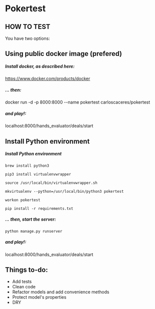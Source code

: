 # Pokertest

## HOW TO TEST

You have two options:

## Using public docker image (prefered)

##### Install docker, as described here:
https://www.docker.com/products/docker

##### ... then:
docker run -d -p 8000:8000 --name pokertest carloscaceres/pokertest

##### and play!:
localhost:8000/hands_evaluator/deals/start

## Install Python environment

##### Install Python environment

`brew install python3`

`pip3 install virtualenvwrapper`

`source /usr/local/bin/virtualenvwrapper.sh`

`mkvirtualenv --python=/usr/local/bin/python3 pokertest`

`workon pokertest`

`pip install -r requirements.txt`

##### ... then, start the server:

`python manage.py runserver`


##### and play!:

localhost:8000/hands_evaluator/deals/start


## Things to-do:
- Add tests
- Clean code
- Refactor models and add convenience methods
- Protect model's properties
- DRY
